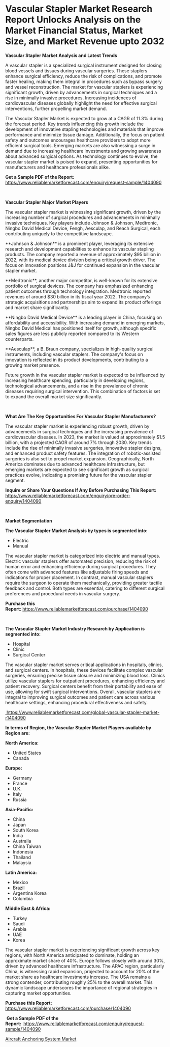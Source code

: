 <p><h1>Vascular Stapler Market Research Report Unlocks Analysis on the Market Financial Status, Market Size, and Market Revenue upto 2032</h1></p><p><strong>Vascular Stapler Market Analysis and Latest Trends</strong></p>
<p><p>A vascular stapler is a specialized surgical instrument designed for closing blood vessels and tissues during vascular surgeries. These staplers enhance surgical efficiency, reduce the risk of complications, and promote faster healing, making them integral in procedures such as bypass surgery and vessel reconstruction. The market for vascular staplers is experiencing significant growth, driven by advancements in surgical techniques and a rise in minimally invasive procedures. Increasing incidences of cardiovascular diseases globally highlight the need for effective surgical interventions, further propelling market demand.</p><p>The Vascular Stapler Market is expected to grow at a CAGR of 11.3% during the forecast period. Key trends influencing this growth include the development of innovative stapling technologies and materials that improve performance and minimize tissue damage. Additionally, the focus on patient safety and outcomes encourages healthcare providers to adopt more efficient surgical tools. Emerging markets are also witnessing a surge in demand due to increasing healthcare investments and growing awareness about advanced surgical options. As technology continues to evolve, the vascular stapler market is poised to expand, presenting opportunities for manufacturers and healthcare professionals alike.</p></p>
<p><strong>Get a Sample PDF of the Report:&nbsp;</strong> <a href="https://www.reliablemarketforecast.com/enquiry/request-sample/1404090?utm_campaign=3307&utm_medium=2&utm_source=Github&utm_content=ia&utm_term=28032025&utm_id=vascular-stapler">https://www.reliablemarketforecast.com/enquiry/request-sample/1404090</a></p>
<p>&nbsp;</p>
<p><strong>Vascular Stapler Major Market Players</strong></p>
<p><p>The vascular stapler market is witnessing significant growth, driven by the increasing number of surgical procedures and advancements in minimally invasive techniques. Key players include Johnson & Johnson, Medtronic, Ningbo David Medical Device, Fengh, Aesculap, and Reach Surgical, each contributing uniquely to the competitive landscape.</p><p>**Johnson & Johnson** is a prominent player, leveraging its extensive research and development capabilities to enhance its vascular stapling products. The company reported a revenue of approximately $95 billion in 2022, with its medical device division being a critical growth driver. The focus on innovation positions J&J for continued expansion in the vascular stapler market.</p><p>**Medtronic**, another major competitor, is well-known for its extensive portfolio of surgical devices. The company has emphasized enhancing patient outcomes through technology integration. Medtronic reported revenues of around $30 billion in its fiscal year 2022. The company’s strategic acquisitions and partnerships aim to expand its product offerings and market share significantly.</p><p>**Ningbo David Medical Device** is a leading player in China, focusing on affordability and accessibility. With increasing demand in emerging markets, Ningbo David Medical has positioned itself for growth, although specific sales figures are less publicly reported compared to its Western counterparts.</p><p>**Aesculap**, a B. Braun company, specializes in high-quality surgical instruments, including vascular staplers. The company's focus on innovation is reflected in its product developments, contributing to a growing market presence.</p><p>Future growth in the vascular stapler market is expected to be influenced by increasing healthcare spending, particularly in developing regions, technological advancements, and a rise in the prevalence of chronic diseases requiring surgical intervention. This combination of factors is set to expand the overall market size significantly.</p></p>
<p>&nbsp;</p>
<p><strong>What Are The Key Opportunities For Vascular Stapler Manufacturers?</strong></p>
<p><p>The vascular stapler market is experiencing robust growth, driven by advancements in surgical techniques and the increasing prevalence of cardiovascular diseases. In 2023, the market is valued at approximately $1.5 billion, with a projected CAGR of around 7% through 2030. Key trends include the rise of minimally invasive surgeries, innovative stapler designs, and enhanced product safety features. The integration of robotic-assisted surgeries is also set to propel market expansion. Geographically, North America dominates due to advanced healthcare infrastructure, but emerging markets are expected to see significant growth as surgical practices evolve, indicating a promising future for the vascular stapler segment.</p></p>
<p><strong>Inquire or Share Your Questions If Any Before Purchasing This Report:</strong> <a href="https://www.reliablemarketforecast.com/enquiry/pre-order-enquiry/1404090?utm_campaign=3307&utm_medium=2&utm_source=Github&utm_content=ia&utm_term=28032025&utm_id=vascular-stapler">https://www.reliablemarketforecast.com/enquiry/pre-order-enquiry/1404090</a></p>
<p>&nbsp;</p>
<p><strong>Market Segmentation</strong></p>
<p><strong>The Vascular Stapler Market Analysis by types is segmented into:</strong></p>
<p><ul><li>Electric</li><li>Manual</li></ul></p>
<p><p>The vascular stapler market is categorized into electric and manual types. Electric vascular staplers offer automated precision, reducing the risk of human error and enhancing efficiency during surgical procedures. They often come with advanced features like adjustable firing speeds and indications for proper placement. In contrast, manual vascular staplers require the surgeon to operate them mechanically, providing greater tactile feedback and control. Both types are essential, catering to different surgical preferences and procedural needs in vascular surgery.</p></p>
<p><strong>Purchase this Report:&nbsp;</strong><a href="https://www.reliablemarketforecast.com/purchase/1404090?utm_campaign=3307&utm_medium=2&utm_source=Github&utm_content=ia&utm_term=28032025&utm_id=vascular-stapler">https://www.reliablemarketforecast.com/purchase/1404090</a></p>
<p>&nbsp;</p>
<p><strong>The Vascular Stapler Market Industry Research by Application is segmented into:</strong></p>
<p><ul><li>Hospital</li><li>Clinic</li><li>Surgical Center</li></ul></p>
<p><p>The vascular stapler market serves critical applications in hospitals, clinics, and surgical centers. In hospitals, these devices facilitate complex vascular surgeries, ensuring precise tissue closure and minimizing blood loss. Clinics utilize vascular staplers for outpatient procedures, enhancing efficiency and patient recovery. Surgical centers benefit from their portability and ease of use, allowing for swift surgical interventions. Overall, vascular staplers are integral to improving surgical outcomes and patient care across various healthcare settings, enhancing procedural effectiveness and safety.</p></p>
<p><a href="https://www.reliablemarketforecast.com/global-vascular-stapler-market-r1404090?utm_campaign=3307&utm_medium=2&utm_source=Github&utm_content=ia&utm_term=28032025&utm_id=vascular-stapler">&nbsp;https://www.reliablemarketforecast.com/global-vascular-stapler-market-r1404090</a></p>
<p><strong>In terms of Region, the Vascular Stapler Market Players available by Region are:</strong></p>
<p>
    <p> <strong> North America: </strong>
        <ul>
            <li>United States</li>
            <li>Canada</li>
        </ul>
        </p> 
    <p> <strong> Europe: </strong>
        <ul>
            <li>Germany</li>
            <li>France</li>
            <li>U.K.</li>
            <li>Italy</li>
            <li>Russia</li>
        </ul>
        </p> 
    <p> <strong> Asia-Pacific: </strong>
        <ul>
            <li>China</li>
            <li>Japan</li>
            <li>South Korea</li>
            <li>India</li>
            <li>Australia</li>
            <li>China Taiwan</li>
            <li>Indonesia</li>
            <li>Thailand</li>
            <li>Malaysia</li>
        </ul>
        </p> 
    <p> <strong> Latin America: </strong>
        <ul>
            <li>Mexico</li>
            <li>Brazil</li>
            <li>Argentina Korea</li>
            <li>Colombia</li>
        </ul>
        </p> 
    <p> <strong> Middle East & Africa: </strong>
        <ul>
            <li>Turkey</li>
            <li>Saudi</li>
            <li>Arabia</li>
            <li>UAE</li>
            <li>Korea</li>
        </ul>
    </p>
    </p>
<p><p>The vascular stapler market is experiencing significant growth across key regions, with North America anticipated to dominate, holding an approximate market share of 40%. Europe follows closely with around 30%, driven by advanced healthcare infrastructure. The APAC region, particularly China, is witnessing rapid expansion, projected to account for 20% of the market share as healthcare investments increase. The USA remains a strong contender, contributing roughly 25% to the overall market. This dynamic landscape underscores the importance of regional strategies in capturing market opportunities.</p></p>
<p><strong>Purchase this Report: </strong><a href="https://www.reliablemarketforecast.com/purchase/1404090?utm_campaign=3307&utm_medium=2&utm_source=Github&utm_content=ia&utm_term=28032025&utm_id=vascular-stapler">https://www.reliablemarketforecast.com/purchase/1404090</a></p>
<p>&nbsp;<strong>Get a Sample PDF of the Report:&nbsp;&nbsp;</strong><a href="https://www.reliablemarketforecast.com/enquiry/request-sample/1404090?utm_campaign=3307&utm_medium=2&utm_source=Github&utm_content=ia&utm_term=28032025&utm_id=vascular-stapler">https://www.reliablemarketforecast.com/enquiry/request-sample/1404090</a></p>
<p><strong></strong></p>
<p><p><a href="https://github.com/herakterroem/Market-Research-Report-List-1/blob/main/aircraft-anchoring-system-market.md?utm_campaign=3307&utm_medium=2&utm_source=Github&utm_content=ia&utm_term=28032025&utm_id=vascular-stapler">Aircraft Anchoring System Market</a></p></p>